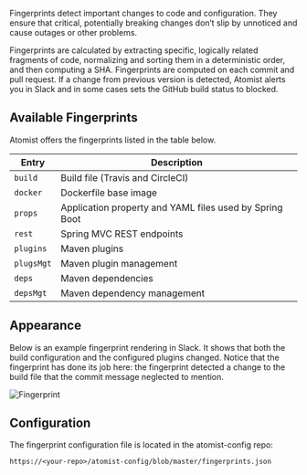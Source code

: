 Fingerprints detect important changes to code and configuration. They ensure that critical, potentially breaking changes don’t slip by unnoticed and cause outages or other problems. 

Fingerprints are calculated by extracting specific, logically related fragments of code, normalizing and sorting them in a deterministic order, and then computing a SHA. Fingerprints are computed on each commit and pull request. If a change from previous version is detected, Atomist alerts you in Slack and in some cases sets the GitHub build status to blocked. 

## Available Fingerprints

Atomist offers the fingerprints listed in the table below.

Entry | Description
------|------------
`build` | Build file (Travis and CircleCI)
`docker` | Dockerfile base image
`props` | Application property and YAML files used by Spring Boot
`rest` | Spring MVC REST endpoints
`plugins` | Maven plugins
`plugsMgt` | Maven plugin management
`deps` | Maven dependencies
`depsMgt` | Maven dependency management 

## Appearance

Below is an example fingerprint rendering in Slack. It shows that both the build configuration and the configured plugins changed. Notice that the fingerprint has done its job here: the fingerprint detected a change to the build file that the commit message neglected to mention. 

![Fingerprint](/images/fingerprint.png)

## Configuration

The fingerprint configuration file is located in the atomist-config repo:

`https://<your-repo>/atomist-config/blob/master/fingerprints.json` 


